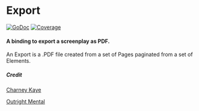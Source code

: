 # Export

[![GoDoc](https://godoc.org/github.com/go-music-theory/music-theory/export?status.svg)](https://godoc.org/github.com/go-music-theory/music-theory/export) [![Coverage](https://img.shields.io/badge/coverage-100%-brightgreen.svg?style=flat)](https://gocover.io/github.com/go-music-theory/music-theory/export)

#### A binding to export a screenplay as PDF.

An Export is a .PDF file created from a set of Pages paginated from a set of Elements.

##### Credit

[Charney Kaye](http://w.charney.io)

[Outright Mental](http://w.outright.io)

